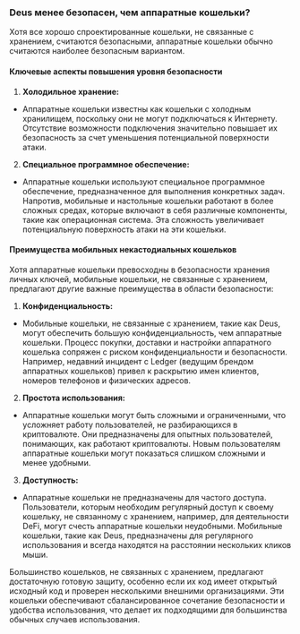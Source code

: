 ### Deus менее безопасен, чем аппаратные кошельки?

Хотя все хорошо спроектированные кошельки, не связанные с хранением, считаются безопасными, аппаратные кошельки обычно считаются наиболее безопасным вариантом.

#### Ключевые аспекты повышения уровня безопасности

1. **Холодильное хранение:**
 - Аппаратные кошельки известны как кошельки с холодным хранилищем, поскольку они не могут подключаться к Интернету. Отсутствие возможности подключения значительно повышает их безопасность за счет уменьшения потенциальной поверхности атаки.

2. **Специальное программное обеспечение:**
 - Аппаратные кошельки используют специальное программное обеспечение, предназначенное для выполнения конкретных задач. Напротив, мобильные и настольные кошельки работают в более сложных средах, которые включают в себя различные компоненты, такие как операционная система. Эта сложность увеличивает потенциальную поверхность атаки на эти кошельки.

#### Преимущества мобильных некастодиальных кошельков

Хотя аппаратные кошельки превосходны в безопасности хранения личных ключей, мобильные кошельки, не связанные с хранением, предлагают другие важные преимущества в области безопасности:

1. **Конфиденциальность:**
 - Мобильные кошельки, не связанные с хранением, такие как Deus, могут обеспечить большую конфиденциальность, чем аппаратные кошельки. Процесс покупки, доставки и настройки аппаратного кошелька сопряжен с риском конфиденциальности и безопасности. Например, недавний инцидент с Ledger (ведущим брендом аппаратных кошельков) привел к раскрытию имен клиентов, номеров телефонов и физических адресов.

2. **Простота использования:**
 - Аппаратные кошельки могут быть сложными и ограниченными, что усложняет работу пользователей, не разбирающихся в криптовалюте. Они предназначены для опытных пользователей, понимающих, как работают криптовалюты. Новым пользователям аппаратные кошельки могут показаться слишком сложными и менее удобными.

3. **Доступность:**
 - Аппаратные кошельки не предназначены для частого доступа. Пользователи, которым необходим регулярный доступ к своему кошельку, не связанному с хранением, например, для деятельности DeFi, могут счесть аппаратные кошельки неудобными. Мобильные кошельки, такие как Deus, предназначены для регулярного использования и всегда находятся на расстоянии нескольких кликов мыши.

Большинство кошельков, не связанных с хранением, предлагают достаточную готовую защиту, особенно если их код имеет открытый исходный код и проверен несколькими внешними организациями. Эти кошельки обеспечивают сбалансированное сочетание безопасности и удобства использования, что делает их подходящими для большинства обычных случаев использования.